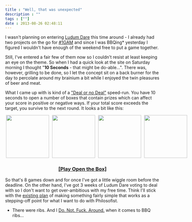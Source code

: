 ```yaml
---
title : "Well, that was unexpected"
description : ""
tags : [""]
date : 2013-08-26 02:48:11
---
```


I wasn't planning on entering <a href="http://www.ludumdare.com/compo">Ludum Dare</a> this time around - I already had two projects on the go for <a href="http://www.onegameamonth.com">#1GAM</a> and since I was BBQing* yesterday I figured I wouldn't have enough of the weekend free to put a game together.

Still, I've entered a fair few of them now so I couldn't resist at least keeping an eye on the theme. So when I had a quick look at the site on Saturday morning I thought "<b>10 Seconds</b> - that might be do-able...". There was, however, grilling to be done, so I let the concept sit on a back burner for the day to percolate around my brainium a bit while I enjoyed the twin pleasures of beer and meat.

What I came up with is kind of a <a href="http://en.wikipedia.org/wiki/Deal_or_No_Deal_(UK_game_show)">"Deal or no Deal"</a> speed-run. You have 10 seconds to open a number of boxes that contain prizes which can affect your score in positive or negative ways. If your total score exceeds the target, you survive to the next round. It looks a bit like this: 

<!--more-->

<div style="width:600px; margin-left:auto; margin-right:auto;">
<a href="https://s3.amazonaws.com/beercave.co.uk/LD27TenSeconds/screenshots/title.png"><img style="display:inline-block;width:140px;margin-left:3px;margin-right:3px;" src="https://s3.amazonaws.com/beercave.co.uk/LD27TenSeconds/screenshots/title.png" /></a>
<a href="https://s3.amazonaws.com/beercave.co.uk/LD27TenSeconds/screenshots/help.png"><img style="display:inline-block;width:140px;margin-left:3px;margin-right:3px;" src="https://s3.amazonaws.com/beercave.co.uk/LD27TenSeconds/screenshots/help.png" /></a>
<a href="https://s3.amazonaws.com/beercave.co.uk/LD27TenSeconds/screenshots/kitten.png"><img style="display:inline-block;width:140px;margin-left:3px;margin-right:3px;" src="https://s3.amazonaws.com/beercave.co.uk/LD27TenSeconds/screenshots/kitten.png" /></a>
<a href="https://s3.amazonaws.com/beercave.co.uk/LD27TenSeconds/screenshots/spud.png"><img style="display:inline-block;width:140px;margin-left:3px;margin-right:3px;" src="https://s3.amazonaws.com/beercave.co.uk/LD27TenSeconds/screenshots/spud.png" /></a>
</div>
<a style="text-align:center;" href="http://www.beercave.co.uk/games/1gam-2013/open-box"><h3>[Play Open the Box]</h3></a>

So that's 8 games down and for once I've got a little wiggle room before the deadline. On the other hand, I've got 3 weeks of Ludum Dare voting to deal with so I don't want to get over-ambitious with my free time. Think I'll stick with the <a href="http://www.beercave.co.uk/2013/08/22/staying-game">existing plan</a> of making something fairly simple that works as a stepping-off point for what I want to do with Philosofist.</a>

* There were ribs. And I <a href="https://s3.amazonaws.com/beercave.co.uk/blogpics/ribs.jpg">Do. Not. Fuck. Around.</a> when it comes to BBQ ribs...

